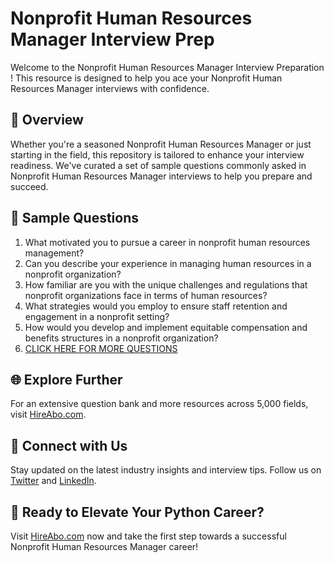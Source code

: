 # Nonprofit Human Resources Manager Interview Prep

Welcome to the Nonprofit Human Resources Manager Interview Preparation ! This resource is designed to help you ace your Nonprofit Human Resources Manager interviews with confidence.

## 🚀 Overview

Whether you're a seasoned Nonprofit Human Resources Manager or just starting in the field, this repository is tailored to enhance your interview readiness. We've curated a set of sample questions commonly asked in Nonprofit Human Resources Manager interviews to help you prepare and succeed.

## 📝 Sample Questions

1. What motivated you to pursue a career in nonprofit human resources management?
2. Can you describe your experience in managing human resources in a nonprofit organization?
3. How familiar are you with the unique challenges and regulations that nonprofit organizations face in terms of human resources?
4. What strategies would you employ to ensure staff retention and engagement in a nonprofit setting?
5. How would you develop and implement equitable compensation and benefits structures in a nonprofit organization?
6. [CLICK HERE FOR MORE QUESTIONS](https://hireabo.com/job/13_3_15/Nonprofit%20Human%20Resources%20Manager)

## 🌐 Explore Further

For an extensive question bank and more resources across 5,000 fields, visit [HireAbo.com](https://www.hireabo.com).

## 📱 Connect with Us

Stay updated on the latest industry insights and interview tips. Follow us on [Twitter](https://twitter.com/hireabo) and [LinkedIn](https://www.linkedin.com/in/hire-abo-3609972a8/).

## 🚀 Ready to Elevate Your Python Career?

Visit [HireAbo.com](https://www.hireabo.com) now and take the first step towards a successful Nonprofit Human Resources Manager career!